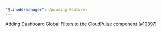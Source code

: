 ```yaml
---
"@linode/manager": Upcoming Features
---
```


Adding Dashboard Global Filters to the CloudPulse component ([#10397](https://github.com/linode/manager/pull/10397))
